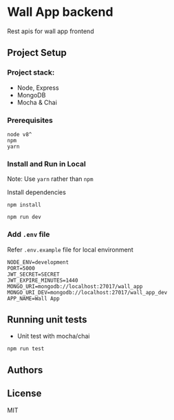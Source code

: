 # Wall App backend

Rest apis for wall app frontend

## Project Setup

### Project stack:

- Node, Express
- MongoDB
- Mocha & Chai

### Prerequisites

```
node v8^
npm
yarn
```

### Install and Run in Local

Note: Use `yarn` rather than `npm`

Install dependencies

```
npm install
```

```
npm run dev
```

### Add `.env` file

Refer `.env.example` file for local environment

```
NODE_ENV=development
PORT=5000
JWT_SECRET=SECRET
JWT_EXPIRE_MINUTES=1440
MONGO_URI=mongodb://localhost:27017/wall_app
MONGO_URI_DEV=mongodb://localhost:27017/wall_app_dev
APP_NAME=Wall App
```

## Running unit tests

- Unit test with mocha/chai

```
npm run test
```

## Authors

## License

MIT
